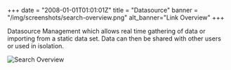 +++
date = "2008-01-01T01:01:01Z"
title = "Datasource"
banner = "/img/screenshots/search-overview.png"
alt_banner="Link Overview"
+++

Datasource Management which allows real time gathering of data or importing from a static data set. Data can then be shared with other users or used in isolation.

<!--more-->

![Search Overview](/img/screenshots/search-overview.png)
